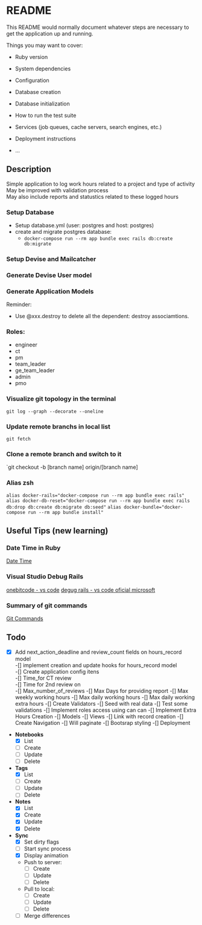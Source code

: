 # README

This README would normally document whatever steps are necessary to get the
application up and running.

Things you may want to cover:

* Ruby version

* System dependencies

* Configuration

* Database creation

* Database initialization

* How to run the test suite

* Services (job queues, cache servers, search engines, etc.)

* Deployment instructions

* ...

## Description
Simple application to log work hours related to a project and type of activity  
May be improved with validation process  
May also include reports and statustics related to these logged hours

### Setup Database
* Setup database.yml (user: postgres and host: postgres)
* create and migrate postgres database:
  + `docker-compose run --rm app bundle exec rails db:create db:migrate`

### Setup Devise and Mailcatcher

### Generate Devise User model

### Generate Application Models

Reminder:

* Use @xxx.destroy to delete all the dependent: destroy associamtions.

### Roles:
 - engineer
 - ct
 - pm
 - team_leader
 - ge_team_leader
 - admin
 - pmo


 ### Visualize git topology in the terminal
 `git log --graph --decorate --oneline`

 ### Update remote branchs in local list
 `git fetch`


 ### Clone a remote branch and switch to it
 `git checkout -b [branch name] origin/[branch name]
 
 ### Alias zsh
 `alias docker-rails="docker-compose run --rm app bundle exec rails"`
 `alias docker-db-reset="docker-compose run --rm app bundle exec rails db:drop db:create db:migrate db:seed"`
 `alias docker-bundle="docker-compose run --rm app bundle install"`

## Useful Tips (new learning)

### Date Time in Ruby
[Date Time](https://www.tutorialspoint.com/ruby/ruby_date_time)
### Visual Studio Debug Rails
[onebitcode - vs code](https://onebitcode.com/vs-code-rails/)
[degug rails - vs code oficial microsoft](https://github.com/microsoft/vscode-recipes/tree/master/debugging-Ruby-on-Rails)
 ### Summary of git commands
[Git Commands](https://github.com/joshnh/Git-Commands)

## Todo
 -[x] Add next_action_deadline and review_count fields on hours_record model \
 -[] implement creation and update hooks for hours_record model \
 -[] Create application config itens \
  -[] Time_for CT review \
  -[] Time for 2nd review on \
  -[] Max_number_of_reviews
  -[] Max Days for providing report
  -[] Max weekly working hours
  -[] Max daily working hours
  -[] Max daily working extra hours
 -[] Create Validators
 -[] Seed with real data
 -[] Test some validations
 -[] Implement roles access using can can
 -[] Implement Extra Hours Creation
    -[] Models
    -[] Views
    -[] Link with record creation
-[] Create Navigation
-[] Will paginate
-[] Bootsrap styling
-[] Deployment

* **Notebooks**
  * [x] List
  * [ ] Create
  * [ ] Update
  * [ ] Delete
* **Tags**
  * [x] List
  * [ ] Create
  * [ ] Update
  * [ ] Delete
* **Notes**
  * [x] List
  * [x] Create
  * [x] Update
  * [x] Delete
* **Sync**
  * [x] Set dirty flags
  * [ ] Start sync process
  * [x] Display animation
  * Push to server:
    * [ ] Create
    * [ ] Update
    * [ ] Delete
  * Pull to local:
    * [ ] Create
    * [ ] Update
    * [ ] Delete
  * [ ] Merge differences